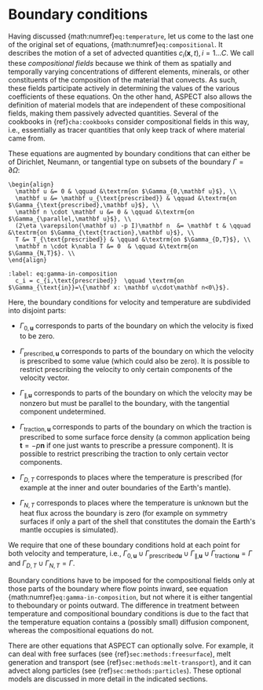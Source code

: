 # Boundary conditions

Having discussed {math:numref}`eq:temperature`, let us come to the last one of the original set of equations, {math:numref}`eq:compositional`.
It describes the motion of a set of advected quantities $c_i(\mathbf x,t),i=1\ldots C$.
We call these *compositional fields* because we think of them as spatially and temporally varying concentrations of different elements, minerals, or other constituents of the composition of the material that convects.
As such, these fields participate actively in determining the values of the various coefficients of these equations.
On the other hand, ASPECT also allows the definition of material models that are independent of these compositional fields, making them passively advected quantities.
Several of the cookbooks in {ref}`cha:cookbooks` consider compositional fields in this way, i.e., essentially as tracer quantities that only keep track of where material came from.

These equations are augmented by boundary conditions that can either be of Dirichlet, Neumann, or tangential type on subsets of the boundary $\Gamma=\partial\Omega$:
```{math}
\begin{align}
  \mathbf u &= 0 & \qquad &\textrm{on $\Gamma_{0,\mathbf u}$}, \\
  \mathbf u &= \mathbf u_{\text{prescribed}} & \qquad &\textrm{on $\Gamma_{\text{prescribed},\mathbf u}$}, \\
  \mathbf n \cdot \mathbf u &= 0 & \qquad &\textrm{on $\Gamma_{\parallel,\mathbf u}$}, \\
  (2\eta \varepsilon(\mathbf u) -p I)\mathbf n  &= \mathbf t & \qquad &\textrm{on $\Gamma_{\text{traction},\mathbf u}$}, \\
  T &= T_{\text{prescribed}} & \qquad &\textrm{on $\Gamma_{D,T}$}, \\
  \mathbf n \cdot k\nabla T &= 0  & \qquad &\textrm{on $\Gamma_{N,T}$}. \\
\end{align}
```
```{math}
:label: eq:gamma-in-composition
  c_i = c_{i,\text{prescribed}}  \qquad \textrm{on $\Gamma_{\text{in}}=\{\mathbf x: \mathbf u\cdot\mathbf n<0\}$}.
```
Here, the boundary conditions for velocity and temperature are subdivided into disjoint parts:

-   $\Gamma_{0,\mathbf u}$ corresponds to parts of the boundary on which the velocity is fixed to be zero.

-   $\Gamma_{\text{prescribed},\mathbf u}$ corresponds to parts of the boundary on which the velocity is prescribed to some value (which could also be zero).
    It is possible to restrict prescribing the velocity to only  certain components of the velocity vector.

-   $\Gamma_{\parallel,\mathbf u}$ corresponds to parts of the boundary on which the velocity may be nonzero but must be parallel to the boundary, with the tangential component undetermined.

-   $\Gamma_{\text{traction},\mathbf u}$ corresponds to parts of the boundary on which the traction is prescribed to some surface force density (a common application being $\mathbf t=-p\mathbf n$ if one just wants to prescribe a pressure component).
    It is possible to restrict prescribing the traction to only certain vector components.

-   $\Gamma_{D,T}$ corresponds to places where the temperature is prescribed (for example at the inner and outer boundaries of the Earth's mantle).

-   $\Gamma_{N,T}$ corresponds to places where the temperature is unknown but the heat flux across the boundary is zero (for example on symmetry surfaces if only a part of the shell that constitutes the domain the Earth's mantle occupies is simulated).

We require that one of these boundary conditions hold at each point for both velocity and temperature, i.e., $\Gamma_{0,\mathbf u}\cup\Gamma_{{\text{prescribed}}\mathbf u}\cup\Gamma_{\parallel,\mathbf u}\cup\Gamma_{{\text{traction}}\mathbf u}=\Gamma$ and $\Gamma_{D,T}\cup\Gamma_{N,T}=\Gamma$.

Boundary conditions have to be imposed for the compositional fields only at those parts of the boundary where flow points inward, see equation {math:numref}`eq:gamma-in-composition`, but not where it is either tangential to theboundary or points outward.
The difference in treatment between temperature and compositional boundary conditions is due to the fact that the temperature equation contains a (possibly small) diffusion component, whereas the compositional equations do not.

There are other equations that ASPECT can optionally solve.
For example, it can deal with free surfaces (see {ref}`sec:methods:freesurface`), melt generation and transport (see {ref}`sec:methods:melt-transport`), and it can advect along particles (see {ref}`sec:methods:particles`).
These optional models are discussed in more detail in the indicated sections.
